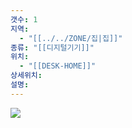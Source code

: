 ```yaml
---
갯수: 1
지역:
  - "[[../../ZONE/집|집]]"
종류: "[[디지털기기]]"
위치:
  - "[[DESK-HOME]]"
상세위치: 
설명:
---
```


![](http://192.168.50.22/devices/250322_IMG_0005.jpg)
